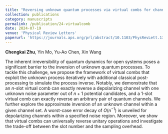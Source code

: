 ```yaml
---
title: "Reversing unknown quantum processes via virtual combs for channels with limited information"
collection: publications
category: manuscripts
permalink: /publication/24-virtualcomb
date: 2024-07-19
venue: 'Physical Review Letters'
paperurl: 'https://journals.aps.org/prl/abstract/10.1103/PhysRevLett.133.030801'
---
```

**Chengkai Zhu**, Yin Mo, Yu-Ao Chen, Xin Wang

The inherent irreversibility of quantum dynamics for open systems poses a significant barrier to the inversion of unknown quantum processes. To tackle this challenge, we propose the framework of virtual combs that exploit the unknown process iteratively with additional classical post-processing to simulate the process inverse. Notably, we demonstrate that an $n$-slot virtual comb can exactly reverse a depolarizing channel with one unknown noise parameter out of $n+1$ potential candidates, and a 1-slot virtual comb can exactly reverse an arbitrary pair of quantum channels. We further explore the approximate inversion of an unknown channel within a given channel set. A worst-case error decay of $O(n^{−1})$ is unveiled for depolarizing channels within a specified noise region. Moreover, we show that virtual combs can universally reverse unitary operations and investigate the trade-off between the slot number and the sampling overhead.
